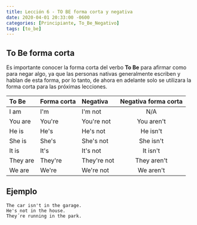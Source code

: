 ```yaml
---
title: Lección 6 - TO BE forma corta y negativa
date: 2020-04-01 20:33:00 -0600
categories: [Principiante, To_Be_Negativo]
tags: [to_be]
---
```


## To Be forma corta

Es importante conocer la forma corta del verbo **To Be** para afirmar como para negar algo, ya que las personas nativas generalmente escriben y hablan de esta forma, por lo tanto, de ahora en adelante solo se utilizara la forma corta para las próximas lecciones.

|To Be| Forma corta | Negativa | Negativa forma corta
|:---|:--|:--|:---:|
| I am | I'm | I'm not | N/A |
| You are | You're | You're not | You aren't |
| He is | He's | He's not | He isn't |
| She is | She's | She's not | She isn't |
| It is | It's | It's not | It isn't |
| They are | They're | They're not | They aren't |
| We are | We're | We're not | We aren't |


## Ejemplo

```
The car isn't in the garage.
He's not in the house.
They´re running in the park.
```